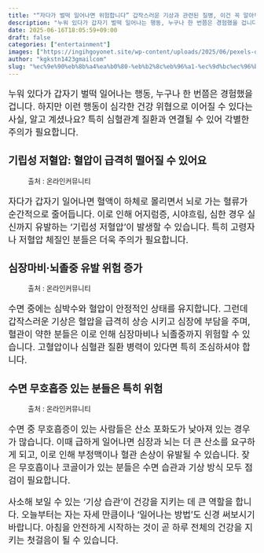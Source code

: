 ```yaml
---
title: "“자다가 벌떡 일어나면 위험합니다” 갑작스러운 기상과 관련된 질병, 이건 꼭 알아두세요!"
description: "누워 있다가 갑자기 벌떡 일어나는 행동, 누구나 한 번쯤은 경험했을 겁니다. 하지만 이런 행동이 심각한 건강 위협으로 이어질 수 있다는 사실, 알고 계셨나요? 특히 심혈관계 질환과 연결될 수 있어 각별한 주의가 필요합니다."
date: 2025-06-16T18:05:59+09:00
draft: false
categories: ["entertainment"]
images: ["https://ingihgoyonet.site/wp-content/uploads/2025/06/pexels-olly-989088-1024x683.jpg", "https://ingihgoyonet.site/wp-content/uploads/2025/06/pexels-tara-winstead-7722921-1024x683.jpg", "https://ingihgoyonet.site/wp-content/uploads/2025/06/pexels-cottonbro-4058791-683x1024.jpg"]
author: "kgkstn1423gmailcom"
slug: "%ec%9e%90%eb%8b%a4%ea%b0%80-%eb%b2%8c%eb%96%a1-%ec%9d%bc%ec%96%b4%eb%82%98%eb%a9%b4-%ec%9c%84%ed%97%98%ed%95%a9%eb%8b%88%eb%8b%a4-%ea%b0%91%ec%9e%91%ec%8a%a4%eb%9f%ac%ec%9a%b4"
---
```


<p style="font-size:18px">누워 있다가 갑자기 벌떡 일어나는 행동, 누구나 한 번쯤은 경험했을 겁니다. 하지만 이런 행동이 심각한 건강 위협으로 이어질 수 있다는 사실, 알고 계셨나요? 특히 심혈관계 질환과 연결될 수 있어 각별한 주의가 필요합니다.</p> <h2 >기립성 저혈압: 혈압이 급격히 떨어질 수 있어요</h2> <figure ><img src="https://ingihgoyonet.site/wp-content/uploads/2025/06/pexels-olly-989088-1024x683.jpg" alt="" style="aspect-ratio:16/9;object-fit:cover"/><figcaption >출처 : 온라인커뮤니티</figcaption></figure> <p style="font-size:18px">자다가 갑자기 일어나면 혈액이 하체로 몰리면서 뇌로 가는 혈류가 순간적으로 줄어듭니다. 이로 인해 어지럼증, 시야흐림, 심한 경우 실신까지 유발하는 ‘기립성 저혈압’이 발생할 수 있습니다. 특히 고령자나 저혈압 체질인 분들은 더욱 주의가 필요합니다.</p> <h2 >심장마비·뇌졸중 유발 위험 증가</h2> <figure ><img src="https://ingihgoyonet.site/wp-content/uploads/2025/06/pexels-tara-winstead-7722921-1024x683.jpg" alt="" style="aspect-ratio:16/9;object-fit:cover"/><figcaption >출처 : 온라인커뮤니티</figcaption></figure> <p style="font-size:18px">수면 중에는 심박수와 혈압이 안정적인 상태를 유지합니다. 그런데 갑작스러운 기상은 혈압을 급격히 상승 시키고 심장에 부담을 주며, 혈관이 약한 분들은 이로 인해 심장마비나 뇌졸중까지 위험할 수 있습니다. 고혈압이나 심혈관 질환 병력이 있다면 특히 조심하셔야 합니다.</p> <h2 >수면 무호흡증 있는 분들은 특히 위험</h2> <figure ><img src="https://ingihgoyonet.site/wp-content/uploads/2025/06/pexels-cottonbro-4058791-683x1024.jpg" alt="" style="aspect-ratio:16/9;object-fit:cover"/><figcaption >출처 : 온라인커뮤니티</figcaption></figure> <p style="font-size:18px">수면 중 무호흡증이 있는 사람들은 산소 포화도가 낮아져 있는 경우가 많습니다. 이때 급하게 일어나면 심장과 뇌는 더 큰 산소를 요구하게 되고, 이로 인해 부정맥이나 혈관 손상이 유발될 수 있습니다. 잦은 무호흡이나 코골이가 있는 분들은 수면 습관과 기상 방식 모두 점검이 필요합니다.</p> <p style="font-size:18px">사소해 보일 수 있는 ‘기상 습관’이 건강을 지키는 데 큰 역할을 합니다. 오늘부터는 자는 자세 만큼이나 ‘일어나는 방법’도 신경 써보시기 바랍니다. 아침을 안전하게 시작하는 것이 곧 하루 전체의 건강을 지키는 첫걸음이 될 수 있습니다.</p>